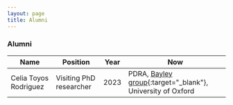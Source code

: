 ```yaml
---
layout: page
title: Alumni
---
```


### Alumni

| Name                  | Position                | Year | Now                                                                                          |
| ----------------------| ------------------------|------|----------------------------------------------------------------------------------------------|   
| Celia Toyos Rodriguez | Visiting PhD researcher | 2023 | PDRA, [Bayley group](https://www.bayleygroup.co.uk/){:target="_blank"}, University of Oxford |

